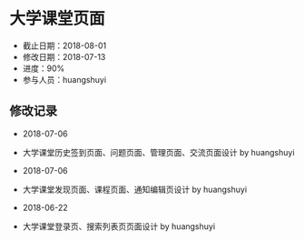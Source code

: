 # 大学课堂页面
- 截止日期：2018-08-01
- 修改日期：2018-07-13  
- 进度：90%  
- 参与人员：huangshuyi 

## 修改记录
- 2018-07-06
* 大学课堂历史签到页面、问题页面、管理页面、交流页面设计 by huangshuyi
- 2018-07-06
* 大学课堂发现页面、课程页面、通知编辑页设计 by huangshuyi
- 2018-06-22
* 大学课堂登录页、搜索列表页页面设计 by huangshuyi



